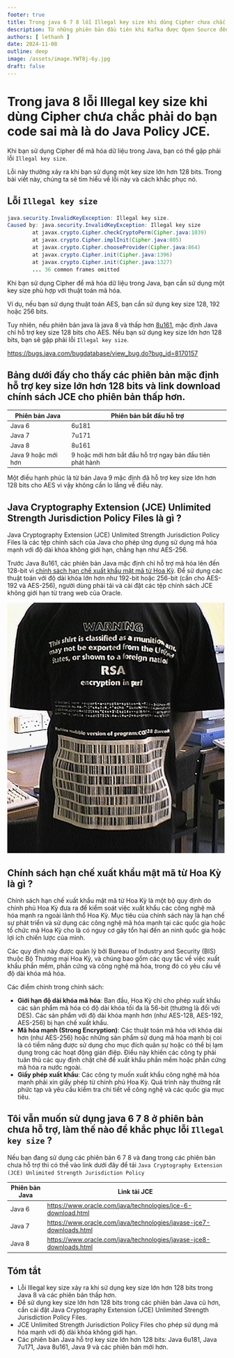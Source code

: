 ```yaml
---
footer: true
title: Trong java 6 7 8 lỗi Illegal key size khi dùng Cipher chưa chắc phải do bạn code sai mà là do Java Policy JCE.
description: Từ những phiên bản đầu tiên khi Kafka được Open Source đến phiên bản 2.3.1, mặc định Kafka producer khi gửi các Record có key là null sẽ thực hiện Round Robin Partition
authors: [ lethanh ]
date: 2024-11-08
outline: deep
image: /assets/image.YWT8j-6y.jpg
draft: false
---
```


# Trong java 8 lỗi Illegal key size khi dùng Cipher chưa chắc phải do bạn code sai mà là do Java Policy JCE.

Khi bạn sử dụng Cipher để mã hóa dữ liệu trong Java, bạn có thể gặp phải lỗi `Illegal key size`. 

Lỗi này thường xảy ra khi bạn sử dụng một key size lớn hơn 128 bits. Trong bài viết này, chúng ta sẽ tìm hiểu về lỗi này và cách khắc phục nó.

## Lỗi `Illegal key size`

```java
java.security.InvalidKeyException: Illegal key size.
Caused by: java.security.InvalidKeyException: Illegal key size
        at javax.crypto.Cipher.checkCryptoPerm(Cipher.java:1039)
        at javax.crypto.Cipher.implInit(Cipher.java:805)
        at javax.crypto.Cipher.chooseProvider(Cipher.java:864)
        at javax.crypto.Cipher.init(Cipher.java:1396)
        at javax.crypto.Cipher.init(Cipher.java:1327)
        ... 36 common frames omitted 
```

Khi bạn sử dụng Cipher để mã hóa dữ liệu trong Java, bạn cần sử dụng một key size phù hợp với thuật toán mã hóa.

Ví dụ, nếu bạn sử dụng thuật toán AES, bạn cần sử dụng key size 128, 192 hoặc 256 bits.

Tuy nhiên, nếu phiên bản java là java 8 và thấp hơn [8u161](https://www.oracle.com/java/technologies/javase/8u161-relnotes.html), mặc định Java chỉ hỗ trợ key size 128 bits cho AES. Nếu bạn sử dụng key size lớn hơn 128 bits, bạn sẽ gặp phải lỗi `Illegal key size`.

https://bugs.java.com/bugdatabase/view_bug.do?bug_id=8170157

## Bảng dưới đấy cho thấy các phiên bản mặc định hỗ trợ key size lớn hơn 128 bits và link download chính sách JCE cho phiên bản thấp hơn.

| Phiên bản Java      | Phiên bản bắt đầu hỗ trợ                                  |
|---------------------|-----------------------------------------------------------|
| Java 6              | 6u181                                                     |
| Java 7              | 7u171                                                     |
| Java 8              | 8u161                                                     |
| Java 9 hoặc mới hơn | 9 hoặc mới hơn bắt đầu hỗ trợ ngay bản đầu tiên phát hành |

Một điều hạnh phúc là từ bản Java 9 mặc định đã hỗ trợ key size lớn hơn 128 bits cho AES vì vậy không cần lo lắng về điều này.

## Java Cryptography Extension (JCE) Unlimited Strength Jurisdiction Policy Files là gì ?
Java Cryptography Extension (JCE) Unlimited Strength Jurisdiction Policy Files là các tệp chính sách của Java cho phép ứng dụng sử dụng mã hóa mạnh với độ dài khóa không giới hạn, chẳng hạn như AES-256.

Trước Java 8u161, các phiên bản Java mặc định chỉ hỗ trợ mã hóa lên đến 128-bit vì [chính sách hạn chế xuất khẩu mật mã từ Hoa Kỳ](https://en.wikipedia.org/wiki/Export_of_cryptography_from_the_United_States#Current_status). Để sử dụng các thuật toán với độ dài khóa lớn hơn như 192-bit hoặc 256-bit (cần cho AES-192 và AES-256), người dùng phải tải và cài đặt các tệp chính sách JCE không giới hạn từ trang web của Oracle.

![](images/2024-11-08-trong-java-6-7-8-loi-Illegal-key-size-khi-dung-Cipher-chua-chac-phai-do-ban-code-sai/image.jpg)


## Chính sách hạn chế xuất khẩu mật mã từ Hoa Kỳ là gì ?
Chính sách hạn chế xuất khẩu mật mã từ Hoa Kỳ là một bộ quy định do chính phủ Hoa Kỳ  đưa ra để kiểm soát việc xuất khẩu các công nghệ mã hóa mạnh ra ngoài lãnh thổ Hoa Kỳ. Mục tiêu của chính sách này là hạn chế sự phát triển và sử dụng các công nghệ mã hóa mạnh tại các quốc gia hoặc tổ chức mà Hoa Kỳ cho là có nguy cơ gây tổn hại đến an ninh quốc gia hoặc lợi ích chiến lược của mình.

Các quy định này được quản lý bởi Bureau of Industry and Security (BIS) thuộc Bộ Thương mại Hoa Kỳ, và chúng bao gồm các quy tắc về việc xuất khẩu phần mềm, phần cứng và công nghệ mã hóa, trong đó có yêu cầu về độ dài khóa mã hóa.

Các điểm chính trong chính sách:
- **Giới hạn độ dài khóa mã hóa**: Ban đầu, Hoa Kỳ chỉ cho phép xuất khẩu các sản phẩm mã hóa có độ dài khóa tối đa là 56-bit (thường là đối với DES). Các sản phẩm với độ dài khóa mạnh hơn (như AES-128, AES-192, AES-256) bị hạn chế xuất khẩu.
- **Mã hóa mạnh (Strong Encryption)**: Các thuật toán mã hóa với khóa dài hơn (như AES-256) hoặc những sản phẩm sử dụng mã hóa mạnh bị coi là có tiềm năng được sử dụng cho mục đích quân sự hoặc có thể bị lạm dụng trong các hoạt động gián điệp. Điều này khiến các công ty phải tuân thủ các quy định chặt chẽ để xuất khẩu phần mềm hoặc phần cứng mã hóa ra nước ngoài.
- **Giấy phép xuất khẩu**: Các công ty muốn xuất khẩu công nghệ mã hóa mạnh phải xin giấy phép từ chính phủ Hoa Kỳ. Quá trình này thường rất phức tạp và yêu cầu kiểm tra chi tiết về công nghệ và các quốc gia mục tiêu.

## Tôi vẫn muốn sử dụng java 6 7 8 ở phiên bản chưa hỗ trợ, làm thế nào để khắc phục lỗi `Illegal key size` ?
Nếu bạn đang sử dụng các phiên bản 6 7 8 và đang trong các phiên bản chưa hỗ trợ thì có thể vào link dưới đây để tải `Java Cryptography Extension (JCE) Unlimited Strength Jurisdiction Policy`


| Phiên bản Java      | Link tải JCE |
|---------------------|--------------|
| Java 6              | https://www.oracle.com/java/technologies/jce-6-download.html        |
| Java 7              | https://www.oracle.com/java/technologies/javase-jce7-downloads.html        |
| Java 8              | https://www.oracle.com/java/technologies/javase-jce8-downloads.html        |

## Tóm tắt
- Lỗi Illegal key size xảy ra khi sử dụng key size lớn hơn 128 bits trong Java 8 và các phiên bản thấp hơn.
- Để sử dụng key size lớn hơn 128 bits trong các phiên bản Java cũ hơn, cần cài đặt Java Cryptography Extension (JCE) Unlimited Strength Jurisdiction Policy Files.
- JCE Unlimited Strength Jurisdiction Policy Files cho phép sử dụng mã hóa mạnh với độ dài khóa không giới hạn.
- Các phiên bản Java hỗ trợ key size lớn hơn 128 bits: Java 6u181, Java 7u171, Java 8u161, Java 9 và các phiên bản mới hơn.

